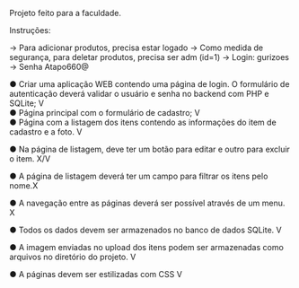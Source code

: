 Projeto feito para a faculdade.

Instruções:

-> Para adicionar produtos, precisa estar logado
-> Como medida de segurança, para deletar produtos, precisa ser adm (id=1)
    -> Login: gurizoes -> Senha Atapo660@

● Criar uma aplicação WEB contendo uma página de login. O formulário de autenticação
deverá validar o usuário e senha no backend com PHP e SQLite; V
<br>
● Página principal com o formulário de cadastro; V
<br>
● Página com a listagem dos itens contendo as informações do item de cadastro e a foto. V
<br>

● Na página de listagem, deve ter um botão para editar e outro para excluir o item. X/V
<br>

● A página de listagem deverá ter um campo para filtrar os itens pelo nome.X
<br>

● A navegação entre as páginas deverá ser possível através de um menu. X
<br>

● Todos os dados devem ser armazenados no banco de dados SQLite. V
<br>

● A imagem enviadas no upload dos itens podem ser armazenadas como arquivos no diretório
do projeto. V
<br>

● A páginas devem ser estilizadas com CSS V
<br>

